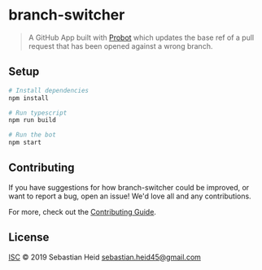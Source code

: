 # branch-switcher

> A GitHub App built with [Probot](https://github.com/probot/probot) which
> updates the base ref of a pull request that has been opened against a wrong
> branch.

## Setup

```sh
# Install dependencies
npm install

# Run typescript
npm run build

# Run the bot
npm start
```

## Contributing

If you have suggestions for how branch-switcher could be improved, or want to report a bug, open an issue! We'd love all and any contributions.

For more, check out the [Contributing Guide](CONTRIBUTING.md).

## License

[ISC](LICENSE) © 2019 Sebastian Heid <sebastian.heid45@gmail.com>
